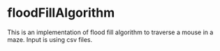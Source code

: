 # floodFillAlgorithm
This is an implementation of flood fill algorithm to traverse a mouse in a maze. Input is using csv files.
